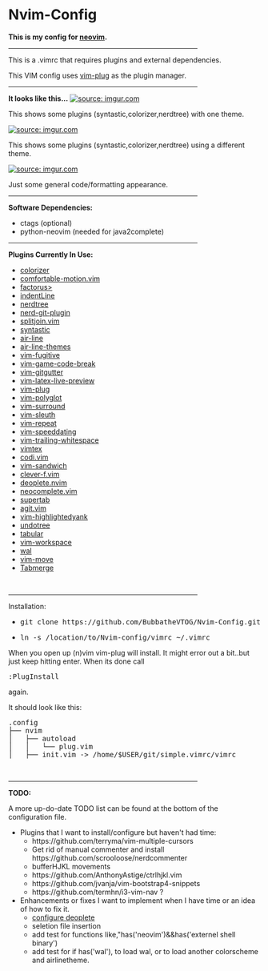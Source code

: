 # Nvim-Config
<strong>This is my config for <a href="https://github.com/neovim/neovim">neovim</a>.</strong>
<hr width="75%" align="center" noshade>
<p>This is a .vimrc that requires plugins and external dependencies.</p>
<p>This VIM config uses <a href=https://github.com/junegunn/vim-plug>vim-plug</a> as the plugin manager.</p>
<hr width="75%" align="center" noshade>
<strong>It looks like this...</strong>
<a href="http://imgur.com/iiRj5dB"><img src="http://i.imgur.com/iiRj5dB.png" title="source: imgur.com" /></a>
<p>This shows some plugins (syntastic,colorizer,nerdtree) with one theme.</p>
<a href="http://imgur.com/NGTbJH6"><img src="http://i.imgur.com/NGTbJH6.png" title="source: imgur.com" /></a>
<p>This shows some plugins (syntastic,colorizer,nerdtree) using a different theme.</p>
<a href="http://imgur.com/X9Sap29"><img src="http://i.imgur.com/X9Sap29.png" title="source: imgur.com" /></a>
<p>Just some general code/formatting appearance.</p>
<hr width="75%" align="center" noshade>
<strong>Software Dependencies:</strong>
<ul>
	<li>ctags (optional)
	<li>python-neovim (needed for java2complete)
</ul>
<hr width="75%" align="center">
<strong>Plugins Currently In Use:</strong>
<ul>
	<li><a href=http://github.com/lilydjwg/colorizer>colorizer</a>
	<li><a href=http://github.com/yuttie/comfortable-motion.vim>comfortable-motion.vim</a>
	<li><a href=https://github.com/apalmer1377/factorus>factorus></a>
	<li><a href=http://github.com/Yggdroot/indentLine>indentLine</a>
	<li><a href=http://github.com/scrooloose/nerdtree>nerdtree</a>
	<li><a href=http://github.com/Xuyuanp/nerdtree-git-plugin>nerd-git-plugin</a>
	<li><a href=http://github.com/AndreRadev/splitjoin.vim>splitjoin.vim</a>
	<li><a href=http://github.com/vim-syntastic/syntastic>syntastic</a>
	<li><a href=http://github.com/vim-airline/vim-airline>air-line</a>
	<li><a href=http://github.com/vim-airline/vim-airline-themes>air-line-themes</a>
	<li><a href=http://github.com/tpope/vim-fugitive>vim-fugitive</a>
	<li><a href=http://github.com/johngrib/vim-game-code-break>vim-game-code-break</a>
	<li><a href=http://github.com/airblade/vim-gitgutter>vim-gitgutter</a>
	<li><a href=http://github.com/xuhdev/vim-latex-live-preview>vim-latex-live-preview</a>
	<li><a href=http://github.com/junegunn/vim-plug>vim-plug</a>
	<li><a href=http://github.com/sheerun/vim-plyglot>vim-polyglot</a>
	<li><a href=http://github.com/tpope/vim-surround>vim-surround</a>
	<li><a href=http://github.com/tpope/vim-sleuth>vim-sleuth</a>
	<li><a href=http://github.com/tpope/vim-repeat>vim-repeat</a>
	<li><a href=http://github.com/tpope/vim-speeddating>vim-speeddating</a>
	<li><a href=http://github.com/bronson/vim-trailing-whitespace>vim-trailing-whitespace</a>
	<li><a href=http://github.com/lervag/vimtex>vimtex</a>
	<li><a href=http://github.com/metakirby5/codi.vim'>codi.vim</a>
	<li><a href=http://github.com/mechakann/vim-sandwich>vim-sandwich</a>
	<li><a href=http://github.com/rhysd/clever-f.vim>clever-f.vim</a>
	<li><a href=http://github.com/Shougo/deoplete.nvim>deoplete.nvim</a>
	<li><a href=http://github.com/Shougo/neocomplete.vim>neocomplete.vim</a>
	<li><a href=http://github.com/ervandew/supertab>supertab</a>
	<li><a href=http://github.com/cohama/agit.vim>agit.vim</a>
	<li><a href=http://github.com/machakann/vim-highlightedyank>vim-highlightedyank</a>
	<li><a href=http://github.com/mbbill/undotree>undotree</a>
	<li><a href=https://github.com/godlygeek/tabular>tabular</a>
	<li><a href=https://github.com/thaerkh/vim-workspace>vim-workspace</a>
	<li><a href=https://github.com/dylanaraps/wal>wal</a>
	<li><a href=https://github.com/matze/vim-move>vim-move</a>
	<li><a href=https://github.com/vim-scripts/Tabmerge>Tabmerge</a>
</ul>
<br>
<hr width="75%" align="center" noshade>
<p>Installation:
<ul>
	<li><pre>git clone https://github.com/BubbatheVTOG/Nvim-Config.git</pre>
	<li><pre>ln -s /location/to/Nvim-config/vimrc ~/.vimrc</pre>
</ul>
<p>When you open up (n)vim vim-plug will install. It might error out a bit..but just keep hitting enter. When its done call <pre>:PlugInstall</pre> again.
<br>
<p>It should look like this:</p>
<pre>
.config
├── nvim
│   ├── autoload
│   │   └── plug.vim
│   ├── init.vim -> /home/$USER/git/simple.vimrc/vimrc
</pre>
<br>
<hr width="75%" align="center" noshade>
<strong>TODO:</strong>
<p>A more up-do-date TODO list can be found at the bottom of the configuration file.
<ul>
	<li>Plugins that I want to install/configure but haven't had time:
	<ul>
		<li>https://github.com/terryma/vim-multiple-cursors
		<li>Get rid of manual commenter and install https://github.com/scrooloose/nerdcommenter
		<li>bufferHJKL movements
		<li>https://github.com/AnthonyAstige/ctrlhjkl.vim
		<li>https://github.com/jvanja/vim-bootstrap4-snippets
		<li>https://github.com/termhn/i3-vim-nav ?
	</ul>
	<li>Enhancements or fixes I want to implement when I have time or an idea of how to fix it.
	<ul>
		<li><u>configure deoplete</u>
		<li>seletion file insertion
		<li>add test for functions like,"has('neovim')&&has('externel shell binary')
		<li>add test for if has('wal'), to load wal, or to load another colorscheme and airlinetheme.
	</ul>
</ul>
